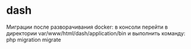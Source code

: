 # dash
Миграции после разворачивания docker:
  в консоли перейти в директории var/www/html/dash/application/bin и выполнить команду: php migration migrate
